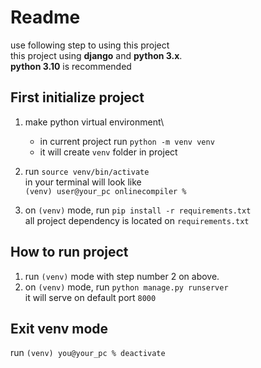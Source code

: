 # Readme

use following step to using this project\
this project using **django** and **python 3.x**.\
**python 3.10** is recommended

## First initialize project
1. make python virtual environment\
    - in current project run `python -m venv venv`
    - it will create `venv` folder in project
 
2. run `source venv/bin/activate`\
    in your terminal will look like\
    `(venv) user@your_pc onlinecompiler %`
    
3. on `(venv)` mode, run `pip install -r requirements.txt`\
all project dependency is located on `requirements.txt`

## How to run project

1. run `(venv)` mode with step number 2 on above.
2. on `(venv)` mode, run `python manage.py runserver`\
it will serve on default port `8000` 

## Exit venv mode
run `(venv) you@your_pc % deactivate`